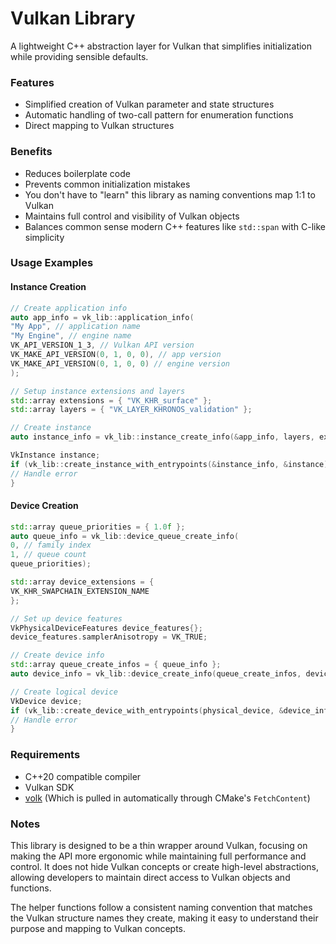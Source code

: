 # Vulkan Library

A lightweight C++ abstraction layer for Vulkan that simplifies initialization while providing sensible defaults.

### Features

- Simplified creation of Vulkan parameter and state structures
- Automatic handling of two-call pattern for enumeration functions
- Direct mapping to Vulkan structures

### Benefits

- Reduces boilerplate code
- Prevents common initialization mistakes
- You don't have to "learn" this library as naming conventions map 1:1 to Vulkan
- Maintains full control and visibility of Vulkan objects
- Balances common sense modern C++ features like `std::span` with C-like simplicity

### Usage Examples

#### Instance Creation

```cpp
// Create application info
auto app_info = vk_lib::application_info(
"My App", // application name
"My Engine", // engine name
VK_API_VERSION_1_3, // Vulkan API version
VK_MAKE_API_VERSION(0, 1, 0, 0), // app version
VK_MAKE_API_VERSION(0, 1, 0, 0) // engine version
);

// Setup instance extensions and layers
std::array extensions = { "VK_KHR_surface" };
std::array layers = { "VK_LAYER_KHRONOS_validation" };

// Create instance
auto instance_info = vk_lib::instance_create_info(&app_info, layers, extensions);

VkInstance instance;
if (vk_lib::create_instance_with_entrypoints(&instance_info, &instance) != VK_SUCCESS) {
// Handle error
}
```

#### Device Creation

```cpp
std::array queue_priorities = { 1.0f };
auto queue_info = vk_lib::device_queue_create_info(
0, // family index
1, // queue count
queue_priorities);

std::array device_extensions = {
VK_KHR_SWAPCHAIN_EXTENSION_NAME
};

// Set up device features
VkPhysicalDeviceFeatures device_features{};
device_features.samplerAnisotropy = VK_TRUE;

// Create device info
std::array queue_create_infos = { queue_info };
auto device_info = vk_lib::device_create_info(queue_create_infos, device_extensions, &device_features);

// Create logical device
VkDevice device;
if (vk_lib::create_device_with_entrypoints(physical_device, &device_info, &device) != VK_SUCCESS) {
// Handle error
}
```

### Requirements

- C++20 compatible compiler
- Vulkan SDK
- [volk](https://github.com/zeux/volk) (Which is pulled in automatically through CMake's `FetchContent`)

### Notes

This library is designed to be a thin wrapper around Vulkan, focusing on making the API more ergonomic while maintaining
full performance and control. It does not hide Vulkan concepts or create high-level abstractions, allowing developers to
maintain direct access to Vulkan objects and functions.

The helper functions follow a consistent naming convention that matches the Vulkan structure names they create, making
it easy to understand their purpose and mapping to Vulkan concepts.
